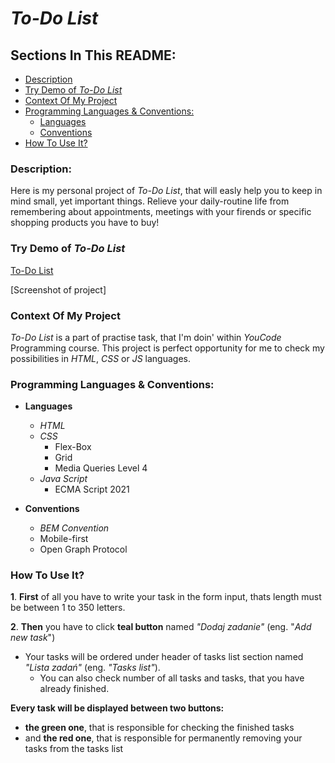 # *To-Do List* 

## Sections In This README:
- [Description](#Description)
- [Try Demo of *To-Do List*](#Try-Demo-of-To-Do-List)
- [Context Of My Project](#Context-Of-My-Project)
- [Programming Languages & Conventions:](#Programming-Languages-Conventions)
    - [Languages](#Languages)
    - [Conventions](#Conventions)
- [How To Use It?](#How-To-Use-It?)
  


### Description: 
Here is my personal project of *To-Do List*, that will easly help you to keep in mind small, yet important things. Relieve your daily-routine life from remembering about appointments, meetings with your firends or specific shopping products you have to buy! 

### Try Demo of *To-Do List*

[To-Do List]([https://matikillerpl.github.io/to-do-list/](https://matikillerpl.github.io/list-to-do/))

[Screenshot of project]<img src='http://foto-hosting.pl/img/38/1d/47/381d479749bfa07e45dfc61150f638befa4bc12c.png' border='0' alt='' title=''>
### Context Of My Project
*To-Do List* is a part of practise task, that I'm doin' within *YouCode* Programming course. This project is perfect opportunity for me to check my possibilities in *HTML*, *CSS* or *JS* languages.

### Programming Languages & Conventions:
- **Languages**
    - *HTML*
    - *CSS*
        - Flex-Box
        - Grid
        - Media Queries Level 4
    - *Java Script*
        - ECMA Script 2021

- **Conventions**
    - *BEM Convention*
    - Mobile-first 
    - Open Graph Protocol

### How To Use It? 

**1**. **First** of all you have to write your task in the form input, thats length must be between 1 to 350 letters. 

**2**. **Then** you have to click **teal button** named *"Dodaj zadanie"* (eng. "*Add new task*")

- Your tasks will be ordered under header of tasks list section named *"Lista zadań"* (eng. *"Tasks list"*). 
    - You can also check number of all tasks and tasks, that you have already finished. 

**Every task will be displayed between two buttons:**
- **the green one**, that is responsible for checking the finished tasks
- and **the red one**, that is responsible for permanently removing your tasks from the tasks list



